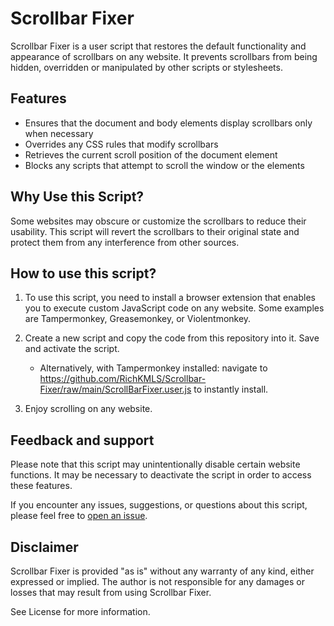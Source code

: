 # Scrollbar Fixer

Scrollbar Fixer is a user script that restores the default functionality and appearance of scrollbars on any website. It prevents scrollbars from being hidden, overridden or manipulated by other scripts or stylesheets.

## Features

- Ensures that the document and body elements display scrollbars only when necessary
- Overrides any CSS rules that modify scrollbars
- Retrieves the current scroll position of the document element
- Blocks any scripts that attempt to scroll the window or the elements

## Why Use this Script?

Some websites may obscure or customize the scrollbars to reduce their usability. This script will revert the scrollbars to their original state and protect them from any interference from other sources.

## How to use this script?

1. To use this script, you need to install a browser extension that enables you to execute custom JavaScript code on any website. Some examples are Tampermonkey, Greasemonkey, or Violentmonkey.
2. Create a new script and copy the code from this repository into it. Save and activate the script.
    - Alternatively, with Tampermonkey installed: navigate to https://github.com/RichKMLS/Scrollbar-Fixer/raw/main/ScrollBarFixer.user.js to instantly install.

4. Enjoy scrolling on any website.

## Feedback and support

Please note that this script may unintentionally disable certain website functions. It may be necessary to deactivate the script in order to access these features.

If you encounter any issues, suggestions, or questions about this script, please feel free to [open an issue](https://github.com/richkmls/scrollbar-fixer/issues).

## Disclaimer

Scrollbar Fixer is provided "as is" without any warranty of any kind, either expressed or implied. The author is not responsible for any damages or losses that may result from using Scrollbar Fixer. 

See License for more information.
